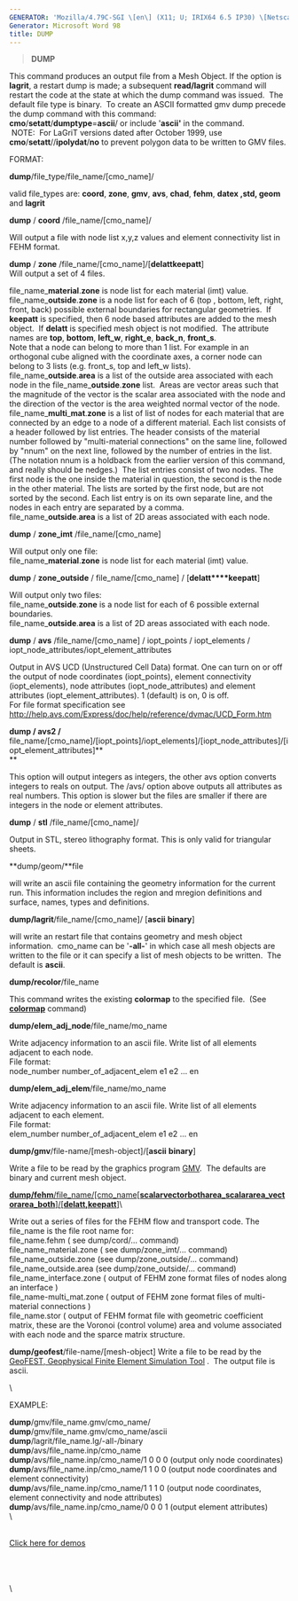 ```yaml
---
GENERATOR: 'Mozilla/4.79C-SGI \[en\] (X11; U; IRIX64 6.5 IP30) \[Netscape\]'
Generator: Microsoft Word 98
title: DUMP
---
```


> **DUMP**

This command produces an output file from a Mesh Object. If the option
is **lagrit**, a restart dump is made; a subsequent **read/lagrit**
command will restart the code at the state at which the dump command was
issued.  The default file type is binary.  To create an ASCII formatted
gmv dump precede the dump command with this command:\
**cmo**/**setatt**/**dumptype**=**ascii**/ or include '**ascii'** in the
command.\
 NOTE:  For LaGriT versions dated after October 1999, use
**cmo**/**setatt**//**ipolydat**/**no** to prevent polygon data to be
written to GMV files.

FORMAT:

**dump**/file\_type/file\_name/\[cmo\_name\]/

valid file\_types are: **coord**, **zone**, **gmv**, **avs**, **chad**,
**fehm**, **datex ,std, geom** and **lagrit**

**dump** / **coord** /file\_name/\[cmo\_name\]/

Will output a file with node list x,y,z values and element connectivity
list in FEHM format.

**dump** / **zone** /file\_name/\[cmo\_name\]/\[**delattkeepatt**\]\
Will output a set of 4 files.

file\_name\_**material**.**zone** is node list for each material (imt)
value.\
file\_name\_**outside**.**zone** is a node list for each of 6 (top ,
bottom, left, right, front, back) possible external boundaries for
rectangular geometries.  If **keepatt** is specified, then 6 node based
attributes are added to the mesh object.  If **delatt** is specified
mesh object is not modified.  The attribute names are **top**,
**bottom**, **left\_w**, **right\_e**, **back\_n**, **front\_s**.\
Note that a node can belong to more than 1 list. For example in an
orthogonal cube aligned with the coordinate axes, a corner node can
belong to 3 lists (e.g. front\_s, top and left\_w lists).\
file\_name\_**outside**.**area** is a list of the outside area
associated with each node in the file\_name\_**outside**.**zone** list. 
Areas are vector areas such that the magnitude of the vector is the
scalar area associated with the node and the direction of the vector is
the area weighted normal vector of the node.\
file\_name\_**multi**\_**mat**.**zone** is a list of list of nodes for
each material that are connected by an edge to a node of a different
material. Each list consists of a header followed by list entries. The
header consists of the material number followed by "multi-material
connections" on the same line, followed by "nnum" on the next line,
followed by the number of entries in the list. (The notation nnum is a
holdback from the earlier version of this command, and really should be
nedges.)  The list entries consist of two nodes. The first node is the
one inside the material in question, the second is the node in the other
material. The lists are sorted by the first node, but are not sorted by
the second. Each list entry is on its own separate line, and the nodes
in each entry are separated by a comma.\
file\_name\_**outside**.**area** is a list of 2D areas associated with
each node.

**dump** / **zone\_imt** /file\_name/\[cmo\_name\]

Will output only one file:\
file\_name\_**material**.**zone** is node list for each material (imt)
value.

**dump** / **zone\_outside** / file\_name/\[cmo\_name\] /
\[**delatt****keepatt**\]

Will output only two files:\
file\_name\_**outside**.**zone** is a node list for each of 6 possible
external boundaries.\
file\_name\_**outside**.**area** is a list of 2D areas associated with
each node.

**dump** / **avs** /file\_name/\[cmo\_name\] / iopt\_points /
iopt\_elements / iopt\_node\_attributes/iopt\_element\_attributes

Output in AVS UCD (Unstructured Cell Data) format. One can turn on or
off the output of node coordinates (iopt\_points), element connectivity
(iopt\_elements), node attributes (iopt\_node\_attributes) and element
attributes (iopt\_element\_attributes). 1 (default) is on, 0 is off.\
For file format specification see
<http://help.avs.com/Express/doc/help/reference/dvmac/UCD_Form.htm>

**dump / avs2 /**
file\_name/\[cmo\_name\]/\[iopt\_points\]/iopt\_elements\]/\[iopt\_node\_attributes\]/\[iopt\_element\_attributes\]**\
**

This option will output integers as integers, the other avs option
converts integers to reals on output. The /avs/ option above outputs all
attributes as real numbers. This option is slower but the files are
smaller if there are integers in the node or element attributes.

**dump** / **stl** /file\_name/\[cmo\_name\]/

Output in STL, stereo lithography format. This is only valid for
triangular sheets.

**dump/geom/**file

will write an ascii file containing the geometry information for the
current run. This information includes the region and mregion
definitions and surface, names, types and definitions.

**dump/lagrit**/file\_name/\[cmo\_name\]/ \[**ascii**  **binary**\]

will write an restart file that contains geometry and mesh object
information.  cmo\_name can be '**-all-**' in which case all mesh
objects are written to the file or it can specify a list of mesh objects
to be written.  The default is **ascii**.

**dump/recolor**/file\_name

This command writes the existing **colormap** to the specified file. 
(See **[colormap](http://lagrit.lanl.gov/new_md/COLORMAP.md)**
command)

**dump/elem\_adj\_node**/file\_name/mo\_name

Write adjacency information to an ascii file. Write list of all elements
adjacent to each node.\
File format:\
node\_number number\_of\_adjacent\_elem e1 e2 ... en  

**dump/elem\_adj\_elem**/file\_name/mo\_name

Write adjacency information to an ascii file. Write list of all elements
adjacent to each element.\
File format:\
elem\_number number\_of\_adjacent\_elem e1 e2 ... en  

**dump/gmv**/file-name/\[mesh-object\]/\[**ascii**  **binary**\]

Write a file to be read by the graphics program
[GMV](http://laws.lanl.gov/XCM/gmv/GMVHome.md).  The defaults are
binary and current mesh object.

[**dump/fehm**/file\_name/\[cmo\_name\[**scalarvectorbotharea\_scalararea\_vectorarea\_both**\]/\[**delatt,keepatt**\]](http://lagrit.lanl.gov/new_md/DUMP3.md)\

Write out a series of files for the FEHM flow and transport code. The
file\_name is the file root name for:\
file\_name.fehm ( see dump/cord/... command)\
file\_name\_material.zone ( see dump/zone\_imt/... command)\
file\_name\_outside.zone (see dump/zone\_outside/... command)\
file\_name\_outside.area (see dump/zone\_outside/... command)\
file\_name\_interface.zone ( output of FEHM zone format files of nodes
along an interface )\
file\_name-multi\_mat.zone ( output of FEHM zone format files of
multi-material connections )\
file\_name.stor ( output of FEHM format file with geometric coefficient
matrix, these are the Voronoi (control volume) area and volume
associated with each node and the sparce matrix structure.

**dump/geofest**/file-name/\[mesh-object\] Write a file to be read by
the [GeoFEST, Geophysical Finite Element Simulation
Tool](http://www.openchannelfoundation.org/projects/GeoFEST/) .  The
output file is ascii.

\

EXAMPLE:

**dump**/gmv/file\_name.gmv/cmo\_name/\
**dump**/gmv/file\_name.gmv/cmo\_name/ascii\
**dump**/lagrit/file\_name.lg/-all-/binary\
**dump**/avs/file\_name.inp/cmo\_name\
**dump**/avs/file\_name.inp/cmo\_name/1 0 0 0 (output only node
coordinates)\
**dump**/avs/file\_name.inp/cmo\_name/1 1 0 0 (output node coordinates
and element connectivity)\
**dump**/avs/file\_name.inp/cmo\_name/1 1 1 0 (output node coordinates,
element connectivity and node attributes)\
**dump**/avs/file\_name.inp/cmo\_name/0 0 0 1 (output element
attributes)\
\

\
[Click here for
demos](http://lagrit.lanl.gov/new_md/demos/dump/test/md/main_dump.md)

\
\
\
\
